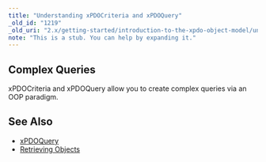```yaml
---
title: "Understanding xPDOCriteria and xPDOQuery"
_old_id: "1219"
_old_uri: "2.x/getting-started/introduction-to-the-xpdo-object-model/understanding-xpdocriteria-and-xpdoquery"
note: "This is a stub. You can help by expanding it."
---
```


## Complex Queries

xPDOCriteria and xPDOQuery allow you to create complex queries via an OOP paradigm.

## See Also

- [xPDOQuery](extending-modx/xpdo/class-reference/xpdoquery "xPDOQuery")
- [Retrieving Objects](xpdo/getting-started/using-your-xpdo-model/retrieving-objects "Retrieving Objects")
